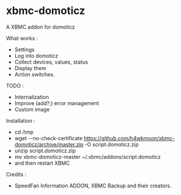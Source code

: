 xbmc-domoticz
=============

A XBMC addon for domoticz

What works : 
* Settings
* Log into domoticz
* Collect devices, values, status
* Display them
* Action switches.
 

TODO : 
* Internalization
* Improve (add?;) error management
* Custom image

Installation : 
* cd /tmp
* wget --no-check-certificate https://github.com/h4wkmoon/xbmc-domoticz/archive/master.zip -O script.domoticz.zip
* unzip script.domoticz.zip
* mv xbmc-domoticz-master ~/.xbmc/addons/script.domoticz
* and then restart XBMC


Credits :
* SpeedFan Information ADDON, XBMC Backup and their creators.

